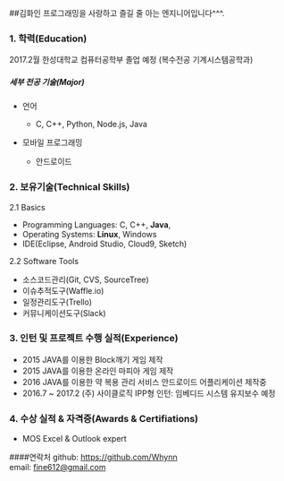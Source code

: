 ##김화인
프로그래밍을 사랑하고 즐길 줄 아는 엔지니어입니다^^^.

### 1. 학력(Education)

2017.2월 한성대학교 컴퓨터공학부 졸업 예정 (복수전공 기계시스템공학과)

##### 세부 전공 기술(Major)

* 언어
  * C, C++, Python, Node.js, Java

* 모바일 프로그래밍
  * 안드로이드



### 2. 보유기술(Technical Skills)

2.1  Basics
* Programming Languages: C, C++, __Java__,
* Operating Systems: __Linux__, Windows
* IDE(Eclipse, Android Studio, Cloud9, Sketch)

2.2  Software Tools
* 소스코드관리(Git, CVS, SourceTree)
* 이슈추적도구(Waffle.io)
* 일정관리도구(Trello)
* 커뮤니케이션도구(Slack)

### 3. 인턴 및 프로젝트 수행 실적(Experience)
*  2015 JAVA를 이용한 Block깨기 게임 제작
*  2015 JAVA를 이용한 온라인 마피아 게임 제작
*  2016 JAVA를 이용한 약 복용 관리 서비스 안드로이드 어플리케이션 제작중
*  2016.7 ~ 2017.2 (주) 사이클로직 IPP형 인턴: 임베디드 시스템 유지보수 예정

### 4. 수상 실적 & 자격증(Awards & Certifiations)
*  MOS Excel & Outlook expert

####연락처
github: https://github.com/Whynn  
email: fine612@gmail.com
